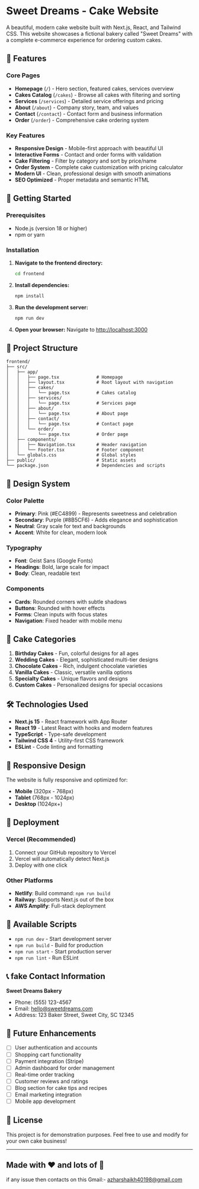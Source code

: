 # Sweet Dreams - Cake Website

A beautiful, modern cake website built with Next.js, React, and Tailwind CSS. This website showcases a fictional bakery called "Sweet Dreams" with a complete e-commerce experience for ordering custom cakes.

## 🍰 Features

### Core Pages
- **Homepage** (`/`) - Hero section, featured cakes, services overview
- **Cakes Catalog** (`/cakes`) - Browse all cakes with filtering and sorting
- **Services** (`/services`) - Detailed service offerings and pricing
- **About** (`/about`) - Company story, team, and values
- **Contact** (`/contact`) - Contact form and business information
- **Order** (`/order`) - Comprehensive cake ordering system

### Key Features
- **Responsive Design** - Mobile-first approach with beautiful UI
- **Interactive Forms** - Contact and order forms with validation
- **Cake Filtering** - Filter by category and sort by price/name
- **Order System** - Complete cake customization with pricing calculator
- **Modern UI** - Clean, professional design with smooth animations
- **SEO Optimized** - Proper metadata and semantic HTML

## 🚀 Getting Started

### Prerequisites
- Node.js (version 18 or higher)
- npm or yarn

### Installation

1. **Navigate to the frontend directory:**
   ```bash
   cd frontend
   ```

2. **Install dependencies:**
   ```bash
   npm install
   ```

3. **Run the development server:**
   ```bash
   npm run dev
   ```

4. **Open your browser:**
   Navigate to [http://localhost:3000](http://localhost:3000)

## 📁 Project Structure

```
frontend/
├── src/
│   ├── app/
│   │   ├── page.tsx              # Homepage
│   │   ├── layout.tsx            # Root layout with navigation
│   │   ├── cakes/
│   │   │   └── page.tsx          # Cakes catalog
│   │   ├── services/
│   │   │   └── page.tsx          # Services page
│   │   ├── about/
│   │   │   └── page.tsx          # About page
│   │   ├── contact/
│   │   │   └── page.tsx          # Contact page
│   │   └── order/
│   │       └── page.tsx          # Order page
│   ├── components/
│   │   ├── Navigation.tsx        # Header navigation
│   │   └── Footer.tsx            # Footer component
│   └── globals.css               # Global styles
├── public/                       # Static assets
└── package.json                  # Dependencies and scripts
```

## 🎨 Design System

### Color Palette
- **Primary**: Pink (#EC4899) - Represents sweetness and celebration
- **Secondary**: Purple (#8B5CF6) - Adds elegance and sophistication
- **Neutral**: Gray scale for text and backgrounds
- **Accent**: White for clean, modern look

### Typography
- **Font**: Geist Sans (Google Fonts)
- **Headings**: Bold, large scale for impact
- **Body**: Clean, readable text

### Components
- **Cards**: Rounded corners with subtle shadows
- **Buttons**: Rounded with hover effects
- **Forms**: Clean inputs with focus states
- **Navigation**: Fixed header with mobile menu

## 🍰 Cake Categories

1. **Birthday Cakes** - Fun, colorful designs for all ages
2. **Wedding Cakes** - Elegant, sophisticated multi-tier designs
3. **Chocolate Cakes** - Rich, indulgent chocolate varieties
4. **Vanilla Cakes** - Classic, versatile vanilla options
5. **Specialty Cakes** - Unique flavors and designs
6. **Custom Cakes** - Personalized designs for special occasions

## 🛠️ Technologies Used

- **Next.js 15** - React framework with App Router
- **React 19** - Latest React with hooks and modern features
- **TypeScript** - Type-safe development
- **Tailwind CSS 4** - Utility-first CSS framework
- **ESLint** - Code linting and formatting

## 📱 Responsive Design

The website is fully responsive and optimized for:
- **Mobile** (320px - 768px)
- **Tablet** (768px - 1024px)
- **Desktop** (1024px+)

## 🚀 Deployment

### Vercel (Recommended)
1. Connect your GitHub repository to Vercel
2. Vercel will automatically detect Next.js
3. Deploy with one click

### Other Platforms
- **Netlify**: Build command: `npm run build`
- **Railway**: Supports Next.js out of the box
- **AWS Amplify**: Full-stack deployment

## 🔧 Available Scripts

- `npm run dev` - Start development server
- `npm run build` - Build for production
- `npm run start` - Start production server
- `npm run lint` - Run ESLint

## 📞 fake  Contact Information 

**Sweet Dreams Bakery**
- Phone: (555) 123-4567
- Email: hello@sweetdreams.com
- Address: 123 Baker Street, Sweet City, SC 12345

## 🎯 Future Enhancements

- [ ] User authentication and accounts
- [ ] Shopping cart functionality
- [ ] Payment integration (Stripe)
- [ ] Admin dashboard for order management
- [ ] Real-time order tracking
- [ ] Customer reviews and ratings
- [ ] Blog section for cake tips and recipes
- [ ] Email marketing integration
- [ ] Mobile app development

## 📄 License

This project is for demonstration purposes. Feel free to use and modify for your own cake business!

---

**Made with ❤️ and lots of 🍰**
---
if any issue then contacts on this Gmail:- azharshaikh40198@gmail.com
